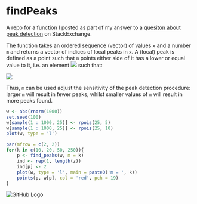 # findPeaks

A repo for a function I posted as part of my answer to a [quesiton about peak detection](http://stats.stackexchange.com/questions/22974/how-to-find-local-peaks-valleys-in-a-series-of-data/164830#164830) on StackExchange.

The function takes an ordered sequence (vector) of values `x` and a number `m` and returns a vector of indices of local peaks in `x`. A (local) peak is defined as a point such that `m` points either side of it has a lower or equal value to it, i.e. an element ![](http://www.sciweavers.org/download/Tex2Img_1492645732.jpg) such that: 

![](http://www.sciweavers.org/download/Tex2Img_1492645954.jpg)

 Thus, `m`  can be used adjust the sensitivity of the peak detection procedure: larger `m` will result in fewer peaks, whilst smaller values of `m` will result in more peaks found. 

```r
w <- abs(rnorm(1000))
set.seed(100)
w[sample(1 : 1000, 25)] <- rpois(25, 5)
w[sample(1 : 1000, 25)] <- rpois(25, 10)
plot(w, type = 'l')

par(mfrow = c(2, 2))
for(k in c(10, 20, 50, 250)){
	p <- find_peaks(w, m = k)
	ind <- rep(1, length(z))
	ind[p] <- 2
	plot(w, type = 'l', main = paste0('m = ', k))
	points(p, w[p], col = 'red', pch = 19)
}
```

![GitHub Logo](https://raw.githubusercontent.com/stas-g/findPeaks/master/findpeaks-pics.png)
